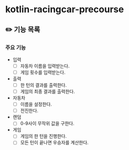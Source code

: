 # kotlin-racingcar-precourse
## ✏️ 기능 목록
### 주요 기능
- 입력
    - [ ] 자동차 이름을 입력받는다.
    - [ ] 게임 횟수를 입력받는다.
- 출력
    - [ ] 한 턴의 결과를 출력한다.
    - [ ] 게임의 최종 결과를 출력한다.
- 자동차
    - [ ] 이름을 설정한다.
    - [ ] 전진한다.
- 랜덤
    - [ ] 0-9사이 무작위 값을 구한다.
- 게임
    - [ ] 게임의 한 턴을 진행한다.
    - [ ] 모든 턴이 끝나면 우승자를 계산한다.
